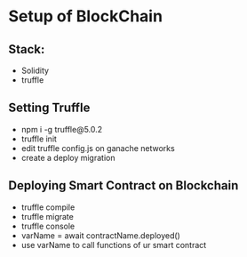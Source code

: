 # Setup of BlockChain

## Stack:

<ul>
<li>Solidity</li>
<li>truffle</li>
</ul>

## Setting Truffle

<ul>
<li>npm i -g truffle@5.0.2</li>
<li>truffle init</li>
<li>edit truffle config.js on ganache networks</li>
<li>create a deploy migration</li>
</ul>

## Deploying Smart Contract on Blockchain

<ul>
<li>truffle compile</li>
<li>truffle migrate</li>
<li>truffle console</li>
<li>varName = await contractName.deployed()</li>
<li>use varName to call functions of ur smart contract</li>

</ul>

